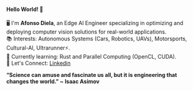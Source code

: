 #### **Hello World!** 🤖

🖥️ I'm **Afonso Diela**, an Edge AI Engineer specializing in optimizing and deploying computer vision solutions for real-world applications.<br>
📚 Interests: Autonomous Systems (Cars, Robotics, UAVs), Motorsports, Cultural-AI, Ultrarunner⚡.<br>
🌱 Currently learning: Rust and Parallel Computing (OpenCL, CUDA).<br>
🚀 Let's Connect: [Linkedin](https://www.linkedin.com/in/afonso-diela/) 

**“Science can amuse and fascinate us all, but it is engineering that changes the world.” ~ Isaac Asimov**

<!--
**afondiel/afondiel** is a ✨ _special_ ✨ repository because its `README.md` (this file) appears on your GitHub profile.

Here are some ideas to get you started:

- 🔭 I’m currently working on ...
- 🌱 I’m currently learning ...
- 👯 I’m looking to collaborate on ...
- 🤔 I’m looking for help with ...
- 💬 Ask me about ...
- 📫 How to reach me: ...
- 😄 Pronouns: ...
- ⚡ Fun fact: ...
-->

